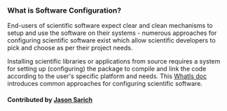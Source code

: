
### What is Software Configuration?

<!--deck start--->

End-users of scientific software expect clear and clean mechanisms to setup and use the software on their systems - numerous approaches for configuring scientific software exist which allow scientific developers to pick and choose as per their project needs.

<!--deck end--->

<!--body start--->

Installing scientific libraries or applications from source requires a system for setting up (configuring) the package to compile and link the code according to the user's specific platform and needs. This [WhatIs doc](https://ideas-productivity.org/wordpress/wp-content/uploads/2016/04/IDEAS-ConfigurationWhatIsSoftwareConfiguration-V0.2.pdf "What is Software Configuration?") introduces common approaches for configuring scientific software.

#### Contributed by [Jason Sarich](https://github.com/sarich)
<!--body end--->

<!---
Publish: yes
Pinned: yes
Categories: development
Topics: configuration and builds
Tags: document, whatis, terminology
Level: 0
Prerequisites: none
Aggregate: none
--->
